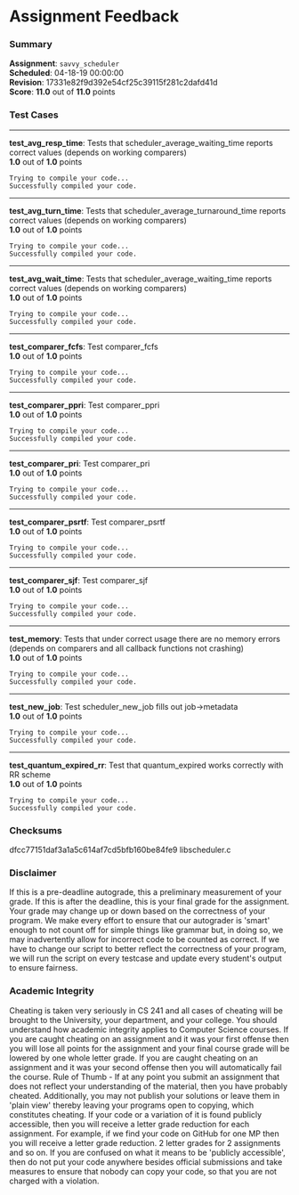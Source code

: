 # Assignment Feedback

### Summary

**Assignment**: `savvy_scheduler`  
**Scheduled**: 04-18-19 00:00:00  
**Revision**: 17331e82f9d392e54cf25c39115f281c2dafd41d  
**Score**: **11.0** out of **11.0** points

### Test Cases
---

**test_avg_resp_time**: Tests that scheduler_average_waiting_time reports correct values (depends on working comparers)  
**1.0** out of **1.0** points
```
Trying to compile your code...
Successfully compiled your code.
```
---

**test_avg_turn_time**: Tests that scheduler_average_turnaround_time reports correct values (depends on working comparers)  
**1.0** out of **1.0** points
```
Trying to compile your code...
Successfully compiled your code.
```
---

**test_avg_wait_time**: Tests that scheduler_average_waiting_time reports correct values (depends on working comparers)  
**1.0** out of **1.0** points
```
Trying to compile your code...
Successfully compiled your code.
```
---

**test_comparer_fcfs**: Test comparer_fcfs  
**1.0** out of **1.0** points
```
Trying to compile your code...
Successfully compiled your code.
```
---

**test_comparer_ppri**: Test comparer_ppri  
**1.0** out of **1.0** points
```
Trying to compile your code...
Successfully compiled your code.
```
---

**test_comparer_pri**: Test comparer_pri  
**1.0** out of **1.0** points
```
Trying to compile your code...
Successfully compiled your code.
```
---

**test_comparer_psrtf**: Test comparer_psrtf  
**1.0** out of **1.0** points
```
Trying to compile your code...
Successfully compiled your code.
```
---

**test_comparer_sjf**: Test comparer_sjf  
**1.0** out of **1.0** points
```
Trying to compile your code...
Successfully compiled your code.
```
---

**test_memory**: Tests that under correct usage there are no memory errors (depends on comparers and all callback functions not crashing)  
**1.0** out of **1.0** points
```
Trying to compile your code...
Successfully compiled your code.
```
---

**test_new_job**: Test scheduler_new_job fills out job->metadata  
**1.0** out of **1.0** points
```
Trying to compile your code...
Successfully compiled your code.
```
---

**test_quantum_expired_rr**: Test that quantum_expired works correctly with RR scheme  
**1.0** out of **1.0** points
```
Trying to compile your code...
Successfully compiled your code.
```
### Checksums

dfcc77151daf3a1a5c614af7cd5bfb160be84fe9 libscheduler.c


### Disclaimer
If this is a pre-deadline autograde, this a preliminary measurement of your grade.
If this is after the deadline, this is your final grade for the assignment.
Your grade may change up or down based on the correctness of your program.
We make every effort to ensure that our autograder is 'smart' enough to not count off
for simple things like grammar but, in doing so, we may inadvertently allow for
incorrect code to be counted as correct.
If we have to change our script to better reflect the correctness of your program,
we will run the script on every testcase and update every student's output to ensure fairness.



### Academic Integrity
Cheating is taken very seriously in CS 241 and all cases of cheating will be brought to the University, your department, and your college.
You should understand how academic integrity applies to Computer Science courses.
If you are caught cheating on an assignment and it was your first offense then you will lose all points for the assignment and your final course
grade will be lowered by one whole letter grade. If you are caught cheating on an assignment and it was your second offense then you will automatically fail the course.
Rule of Thumb - If at any point you submit an assignment that does not reflect your understanding of the material, then you have probably cheated.
Additionally, you may not publish your solutions or leave them in 'plain view' thereby leaving your programs open to copying, which constitutes cheating.
If your code or a variation of it is found publicly accessible, then you will receive a letter grade reduction for each assignment.
For example, if we find your code on GitHub for one MP then you will receive a letter grade reduction. 2 letter grades for 2 assignments and so on.
If you are confused on what it means to be 'publicly accessible', then do not put your code anywhere besides official submissions and take measures
to ensure that nobody can copy your code, so that you are not charged with a violation.


